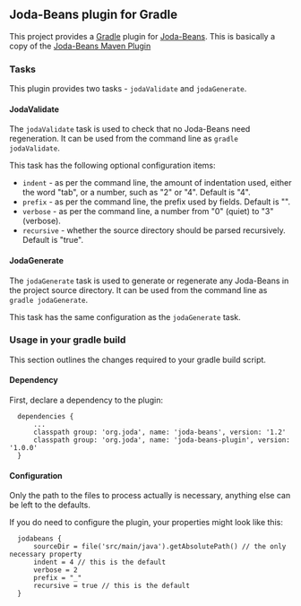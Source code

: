 Joda-Beans plugin for Gradle
----------------------------

This project provides a [Gradle](https://www.gradle.org/) plugin
for [Joda-Beans](https://github.com/JodaOrg/joda-beans).
This is basically a copy of the [Joda-Beans Maven Plugin](https://github.com/JodaOrg/joda-beans-maven-plugin)


### Tasks

This plugin provides two tasks - `jodaValidate` and `jodaGenerate`.

#### JodaValidate

The `jodaValidate` task is used to check that no Joda-Beans need regeneration.
It can be used from the command line as `gradle jodaValidate`.

This task has the following optional configuration items:
- `indent` - as per the command line, the amount of indentation used,
either the word "tab", or a number, such as "2" or "4". Default is "4".
- `prefix` - as per the command line, the prefix used by fields. Default is "".
- `verbose` - as per the command line, a number from "0" (quiet) to "3" (verbose).
- `recursive` - whether the source directory should be parsed recursively. Default is "true".

#### JodaGenerate

The `jodaGenerate` task is used to generate or regenerate any Joda-Beans in the project source directory.
It can be used from the command line as `gradle jodaGenerate`.

This task has the same configuration as the `jodaGenerate` task.

### Usage in your gradle build

This section outlines the changes required to your gradle build script.


#### Dependency

First, declare a dependency to the plugin:

```
  dependencies {
      ...
      classpath group: 'org.joda', name: 'joda-beans', version: '1.2'
      classpath group: 'org.joda', name: 'joda-beans-plugin', version: '1.0.0'
  }
```


#### Configuration

Only the path to the files to process actually is necessary, anything else can be left to
the defaults.

If you do need to configure the plugin, your properties might look like this:

```
  jodabeans {
      sourceDir = file('src/main/java').getAbsolutePath() // the only necessary property
      indent = 4 // this is the default
      verbose = 2
      prefix = "_"
      recursive = true // this is the default
  }
```
